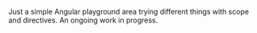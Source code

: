 Just a simple Angular playground area trying different things with scope and directives.  An ongoing work in progress.